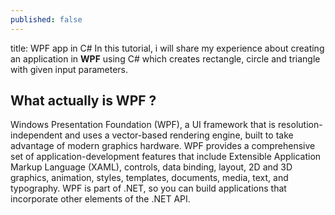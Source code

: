 ```yaml
---
published: false
---
```

title: WPF app in C# 
In this tutorial, i will share my experience about creating an application in **WPF** using C# which creates rectangle, circle and triangle with given input parameters.

## What actually is WPF ?
Windows Presentation Foundation (WPF), a UI framework that is resolution-independent and uses a vector-based rendering engine, built to take advantage of modern graphics hardware. WPF provides a comprehensive set of application-development features that include Extensible Application Markup Language (XAML), controls, data binding, layout, 2D and 3D graphics, animation, styles, templates, documents, media, text, and typography. WPF is part of .NET, so you can build applications that incorporate other elements of the .NET API.







